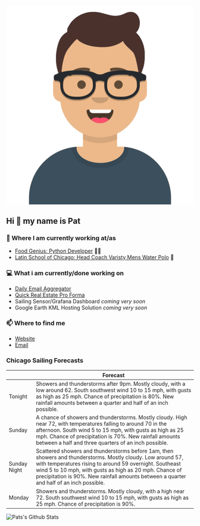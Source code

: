 [![Social banner for p-j-falconer](https://raw.githubusercontent.com/P-J-FALCONER/P-J-FALCONER/master/assets/avataaars.svg)](https://patfalconer.com/)
## Hi :wave: my name is Pat

### 💼 Where I am currently working at/as
- [Food Genius: Python Developer](https://getfoodgenius.com/) 🍔🐍
- [Latin School of Chicago: Head Coach Varisty Mens Water Polo](https://www.latinschool.org/) 🤽


### 💻 What i am currently/done working on
 - [Daily Email Aggregator](https://github.com/P-J-FALCONER/dott_daily_mail)
 - [Quick Real Estate Pro Forma](https://github.com/P-J-FALCONER/henry)
 - Sailing Sensor/Grafana Dashboard *coming very soon*
 - Google Earth KML Hosting Solution *coming very soon*

### 📫 Where to find me
 - [Website](https://patfalconer.com/)
 - [Email](mailto:patrick.j.falconer@gmail.com)


### Chicago Sailing Forecasts
|   | Forecast  |
|---|---|
| Tonight | Showers and thunderstorms after 9pm. Mostly cloudy, with a low around 62. South southwest wind 10 to 15 mph, with gusts as high as 25 mph. Chance of precipitation is 80%. New rainfall amounts between a quarter and half of an inch possible. |
| Sunday | A chance of showers and thunderstorms. Mostly cloudy. High near 72, with temperatures falling to around 70 in the afternoon. South wind 5 to 15 mph, with gusts as high as 25 mph. Chance of precipitation is 70%. New rainfall amounts between a half and three quarters of an inch possible. |
| Sunday Night | Scattered showers and thunderstorms before 1am, then showers and thunderstorms. Mostly cloudy. Low around 57, with temperatures rising to around 59 overnight. Southeast wind 5 to 10 mph, with gusts as high as 20 mph. Chance of precipitation is 90%. New rainfall amounts between a quarter and half of an inch possible. |
| Monday | Showers and thunderstorms. Mostly cloudy, with a high near 72. South southwest wind 10 to 15 mph, with gusts as high as 25 mph. Chance of precipitation is 90%. |

![Pats's Github Stats](https://github-readme-stats.vercel.app/api?username=p-j-falconer&show_icons=true&theme=radical)
